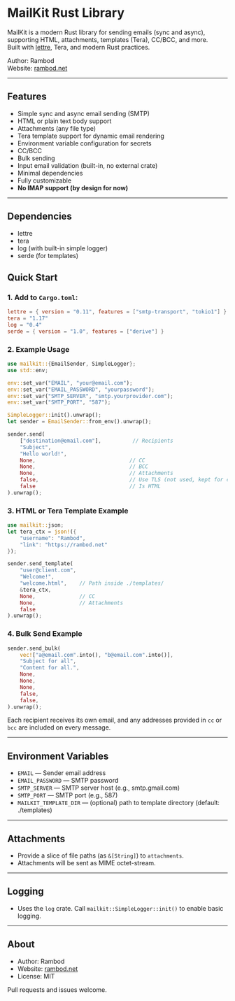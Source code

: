 # MailKit Rust Library

MailKit is a modern Rust library for sending emails (sync and async), supporting HTML, attachments, templates (Tera), CC/BCC, and more.  
Built with [lettre](https://lettre.rs), Tera, and modern Rust practices.

Author: Rambod  
Website: [rambod.net](https://rambod.net)

---

## Features

- Simple sync and async email sending (SMTP)
- HTML or plain text body support
- Attachments (any file type)
- Tera template support for dynamic email rendering
- Environment variable configuration for secrets
- CC/BCC
- Bulk sending
- Input email validation (built-in, no external crate)
- Minimal dependencies
- Fully customizable
- **No IMAP support (by design for now)**

---

## Dependencies

- lettre
- tera
- log (with built-in simple logger)
- serde (for templates)

## Quick Start

### 1. Add to `Cargo.toml`:

```toml
lettre = { version = "0.11", features = ["smtp-transport", "tokio1"] }
tera = "1.17"
log = "0.4"
serde = { version = "1.0", features = ["derive"] }
```

### 2. Example Usage

```rust
use mailkit::{EmailSender, SimpleLogger};
use std::env;

env::set_var("EMAIL", "your@email.com");
env::set_var("EMAIL_PASSWORD", "yourpassword");
env::set_var("SMTP_SERVER", "smtp.yourprovider.com");
env::set_var("SMTP_PORT", "587");

SimpleLogger::init().unwrap();
let sender = EmailSender::from_env().unwrap();

sender.send(
    ["destination@email.com"],          // Recipients
    "Subject",
    "Hello world!",
    None,                              // CC
    None,                              // BCC
    None,                              // Attachments
    false,                             // Use TLS (not used, kept for compat)
    false                              // Is HTML
).unwrap();
```

### 3. HTML or Tera Template Example

```rust
use mailkit::json;
let tera_ctx = json!({
    "username": "Rambod",
    "link": "https://rambod.net"
});

sender.send_template(
    "user@client.com",
    "Welcome!",
    "welcome.html",    // Path inside ./templates/
    &tera_ctx,
    None,              // CC
    None,              // Attachments
    false
).unwrap();
```

### 4. Bulk Send Example

```rust
sender.send_bulk(
    vec!["a@email.com".into(), "b@email.com".into()],
    "Subject for all",
    "Content for all.",
    None,
    None,
    None,
    false,
    false,
).unwrap();
```

Each recipient receives its own email, and any addresses provided in `cc` or
`bcc` are included on every message.

---

## Environment Variables

- `EMAIL`            — Sender email address
- `EMAIL_PASSWORD`   — SMTP password
- `SMTP_SERVER`      — SMTP server host (e.g., smtp.gmail.com)
- `SMTP_PORT`        — SMTP port (e.g., 587)
- `MAILKIT_TEMPLATE_DIR` — (optional) path to template directory (default: ./templates)

---

## Attachments

- Provide a slice of file paths (as `&[String]`) to `attachments`.
- Attachments will be sent as MIME octet-stream.

---

## Logging

- Uses the `log` crate. Call `mailkit::SimpleLogger::init()` to enable basic logging.

---

## About

- Author: Rambod
- Website: [rambod.net](https://rambod.net)
- License: MIT

Pull requests and issues welcome.
